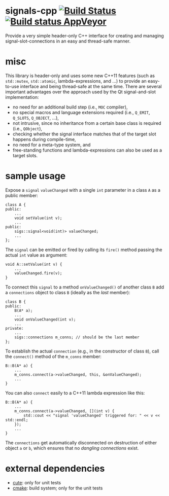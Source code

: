 signals-cpp [![Build Status](https://travis-ci.org/Kosta-Github/signals-cpp.png)](https://travis-ci.org/Kosta-Github/signals-cpp) [![Build status AppVeyor](https://ci.appveyor.com/api/projects/status/e7s580d8k277b8fn/branch/master?svg=true)](https://ci.appveyor.com/project/Kosta-Github/signals-cpp/branch/master)
===========
Provide a very simple header-only C++ interface for creating and managing signal-slot-connections in an easy and thread-safe manner.

misc
====
This library is header-only and uses some new C++11 features (such as `std::mutex`, `std::atomic`, lambda-expressions, and ...) to provide an easy-to-use interface and being thread-safe at the same time. There are several important advantages over the approach used by the Qt signal-and-slot implementation:
- no need for an additional build step (i.e., `MOC` compiler),
- no special macros and language extensions required (i.e., `Q_EMIT`, `Q_SLOTS`, `Q_OBJECT`, ...),
- not intrusive, since no inheritance from a certain base class is required (i.e., `QObject`),
- checking whether the signal interface matches that of the target slot happens during compile-time,
- no need for a meta-type system, and
- free-standing functions and lambda-expressions can also be used as a target slots.


sample usage
============
Expose a `signal` `valueChanged` with a single `int` parameter in a class `A` as a public member:
```
class A {
public:
    ...
	void setValue(int v);
    ...
public:
    sigs::signal<void(int)> valueChanged;
	...
};
```
The `signal` can be emitted or fired by calling its `fire()` method passing the actual `int` value as argument:
```
void A::setValue(int v) {
    ...
	valueChanged.fire(v);
}
```
To connect this `signal` to a method `onValueChanged()` of another class `B` add a `connections` object to class `B` (ideally as the *last* member):
```
class B {
public:
    B(A* a);
    ...
	void onValueChanged(int v);
    ...
private:
    ...
    sigs::connections m_conns; // should be the last member
};
```
To establish the actual `connection` (e.g., in the constructor of class `B`), call the `connect()` method of the `m_conns` member:
```
B::B(A* a) {
    ...
    m_conns.connect(a->valueChanged, this, &onValueChanged);
	...
}
```
You can also `connect` easily to a C++11 lambda expression like this:
```
B::B(A* a) {
    ...
    m_conns.connect(a->valueChanged, [](int v) {
	    std::cout << "signal 'valueChanged' triggered for: " << v << std::endl;
	});
	...
}
```
The `connections` get automatically disconnected on destruction of either object `a` or `b`, which ensures that no *dangling connections* exist.

external dependencies
=====================
- [cute](https://github.com/Kosta-Github/cute): only for unit tests
- [cmake](http://cmake.org): build system; only for the unit tests
